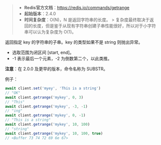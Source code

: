 > - **Redis官方文档**：https://redis.io/commands/getrange
> - **起始版本**：2.4.0
> - **时间复杂度**：O(N)，N 是返回字符串的长度。
    > 复杂度最终取决于返回的长度，但是鉴于从现有字符串创建子串性能很好，所以对于小字符串可以认为复杂度为 O(1)。

返回指定 key 的字符串的子串。key 的类型如果不是 string 则抛出异常。

- 选取范围为闭区间 [start, end]。
- -1 表示最后一个元素，-2 为倒数第二个，以此类推。

**注意**：在 2.0.0 及更早的版本，命令名称为 SUBSTR。

例子：

```typescript
await client.set('myey', 'This is a string')
// "OK"
await client.getrange('mykey', 0, 3)
// "This"
await client.getrange('mykey', -3, -1)
// "ing"
await client.getrange('mykey', 0, -1)
// "This is a string"
await client.getrange('mykey', 10, 100)
// "string"
await client.getrange('mykey', 10, 100, true)
// <Buffer 73 74 72 69 6e 67>
```
